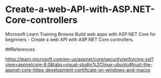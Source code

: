 # Create-a-web-API-with-ASP.NET-Core-controllers
Microsoft Learn Training Browse Build web apps with ASP.NET Core for beginners - Create a web API with ASP.NET Core controllers.


##References

https://learn.microsoft.com/en-us/aspnet/core/security/enforcing-ssl?view=aspnetcore-8.0&tabs=visual-studio%2Clinux-ubuntu#trust-the-aspnet-core-https-development-certificate-on-windows-and-macos
